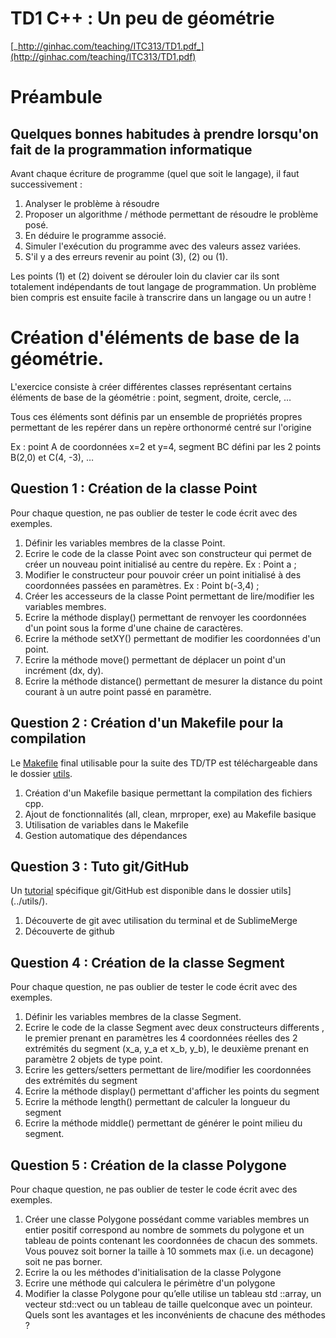 # TD1 C++ : Un peu de géométrie

[_http://ginhac.com/teaching/ITC313/TD1.pdf_](http://ginhac.com/teaching/ITC313/TD1.pdf)

# Préambule

## Quelques bonnes habitudes à prendre lorsqu'on fait de la programmation informatique

Avant chaque écriture de programme (quel que soit le langage), il faut successivement :

1. Analyser le problème à résoudre
2. Proposer un algorithme / méthode permettant de résoudre le problème posé.
3. En déduire le programme associé.
4. Simuler l'exécution du programme avec des valeurs assez variées.
5. S'il y a des erreurs revenir au point (3), (2) ou (1).

Les points (1) et (2) doivent se dérouler loin du clavier car ils sont totalement indépendants de tout langage de programmation. Un problème bien compris est ensuite facile à transcrire dans un langage ou un autre !

# Création d'éléments de base de la géométrie.

L'exercice consiste à créer différentes classes représentant certains éléments de base de la géométrie : point, segment, droite, cercle, …

Tous ces éléments sont définis par un ensemble de propriétés propres permettant de les repérer dans un repère orthonormé centré sur l'origine

Ex : point A de coordonnées x=2 et y=4, segment BC défini par les 2 points B(2,0) et C(4, -3), …

## Question 1 : Création de la classe Point

Pour chaque question, ne pas oublier de tester le code écrit avec des exemples.

1. Définir les variables membres de la classe Point.
2. Ecrire le code de la classe Point avec son constructeur qui permet de créer un nouveau point initialisé au centre du repère. Ex : Point a ;
3. Modifier le constructeur pour pouvoir créer un point initialisé à des coordonnées passées en paramètres. Ex : Point b(-3,4) ;
4. Créer les accesseurs de la classe Point permettant de lire/modifier les variables membres.
5. Ecrire la méthode display() permettant de renvoyer les coordonnées d'un point sous la forme d'une chaine de caractères.
6. Ecrire la méthode setXY() permettant de modifier les coordonnées d'un point.
7. Ecrire la méthode move() permettant de déplacer un point d'un incrément (dx, dy).
8. Ecrire la méthode distance() permettant de mesurer la distance du point courant à un autre point passé en paramètre.

## Question 2 : Création d'un Makefile pour la compilation

Le [Makefile](../utils/Makefile) final utilisable pour la suite des TD/TP est téléchargeable dans le dossier [utils](../utils/).

1. Création d'un Makefile basique permettant la compilation des fichiers cpp.
2. Ajout de fonctionnalités (all, clean, mrproper, exe) au Makefile basique
3. Utilisation de variables dans le Makefile
4. Gestion automatique des dépendances

## Question 3 : Tuto git/GitHub

Un [tutorial](../utils/github.md) spécifique git/GitHub est disponible dans le dossier utils](../utils/).

1. Découverte de git avec utilisation du terminal et de SublimeMerge
2. Découverte de github

## Question 4 : Création de la classe Segment

Pour chaque question, ne pas oublier de tester le code écrit avec des exemples.

1. Définir les variables membres de la classe Segment.
2. Ecrire le code de la classe Segment avec deux constructeurs differents , le premier prenant en paramètres les 4 coordonnées réelles des 2 extrémités du segment (x\_a, y\_a et x\_b, y\_b), le deuxième prenant en paramètre 2 objets de type point.
3. Ecrire les getters/setters permettant de lire/modifier les coordonnées des extrémités du segment
4. Ecrire la méthode display() permettant d'afficher les points du segment
5. Ecrire la méthode length() permettant de calculer la longueur du segment
6. Ecrire la méthode middle() permettant de générer le point milieu du segment.

## Question 5 : Création de la classe Polygone

Pour chaque question, ne pas oublier de tester le code écrit avec des exemples.

1. Créer une classe Polygone possédant comme variables membres un entier positif correspond au nombre de sommets du polygone et un tableau de points contenant les coordonnées de chacun des sommets. Vous pouvez soit borner la taille à 10 sommets max (i.e. un decagone) soit ne pas borner.
2. Ecrire la ou les méthodes d'initialisation de la classe Polygone
3. Ecrire une méthode qui calculera le périmètre d'un polygone
4. Modifier la classe Polygone pour qu’elle utilise un tableau std ::array, un vecteur std::vect ou un tableau de taille quelconque avec un pointeur. Quels sont les avantages et les inconvénients de chacune des méthodes ?
